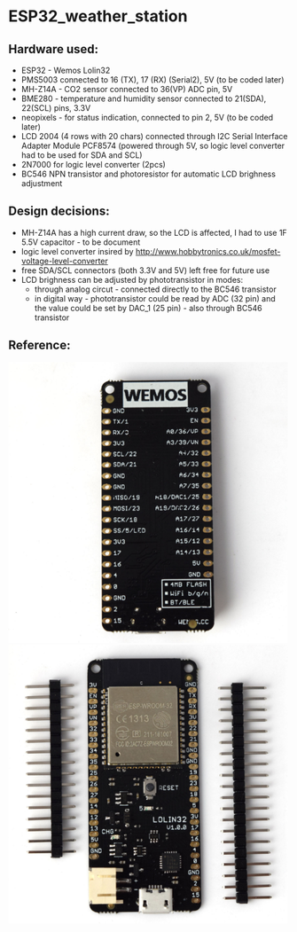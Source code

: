 # ESP32_weather_station

## Hardware used:
- ESP32 - Wemos Lolin32
- PMS5003 connected to 16 (TX), 17 (RX) (Serial2), 5V (to be coded later)
- MH-Z14A - CO2 sensor connected to 36(VP) ADC pin, 5V
- BME280 - temperature and humidity sensor connected to 21(SDA), 22(SCL) pins, 3.3V
- neopixels - for status indication, connected to pin 2, 5V (to be coded later)
- LCD 2004 (4 rows with 20 chars) connected through I2C Serial Interface Adapter Module PCF8574 (powered through 5V, so logic level converter had to be used for SDA and SCL)
- 2N7000 for logic level converter (2pcs)
- BC546 NPN transistor and photoresistor for automatic LCD brighness adjustment

## Design decisions:
- MH-Z14A has a high current draw, so the LCD is affected, I had to use 1F 5.5V capacitor - to be document
- logic level converter insired by http://www.hobbytronics.co.uk/mosfet-voltage-level-converter
- free SDA/SCL connectors (both 3.3V and 5V) left free for future use
- LCD brighness can be adjusted by phototransistor in modes:
  - through analog circut - connected directly to the BC546 transistor
  - in digital way - phototransistor could be read by ADC (32 pin) and the value could be set by DAC_1 (25 pin) - also through BC546 transistor

## Reference:
![esp32_2](wemos-lolin-2.png "ESP32")
![esp32_1](wemos-lolin-1.png "ESP32")
